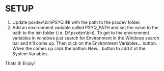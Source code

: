 # SETUP
1. Update psxdev\bin\PSYQ.INI with the path to the psxdev folder.
2. Add an environment variable called PSYQ_PATH and set the value to the path to the bin folder (i.e. D:\psxdev\bin).
    To get to the environment variables in windows just search for Environment in the Windows search bar and it'll come up. Then click on the Environment Variables... button.  When the comes up click the bottom New... button to add it ot the System Variables.

Thats it!  Enjoy!
